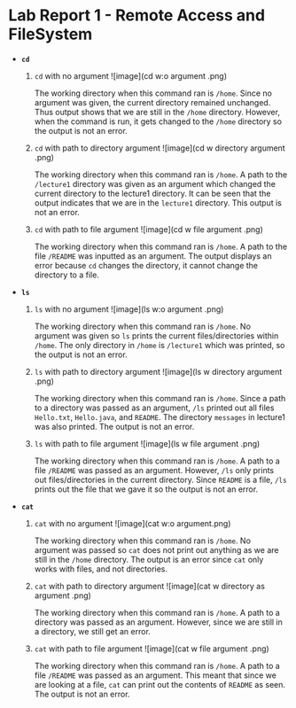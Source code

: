 # Lab Report 1 - Remote Access and FileSystem 

* **`cd`**
  1. `cd` with no argument
     ![image](cd w:o argument .png)

     The working directory when this command ran is `/home`. Since no argument was given, the current directory remained unchanged. Thus output shows that we are still in the `/home` directory. However, when the command is run, it gets changed to the `/home` directory so the output is not an error. 
  2. `cd` with path to directory argument
     ![image](cd w directory argument .png)

     The working directory when this command ran is `/home`. A path to the `/lecture1` directory was given as an argument which changed the current directory to the lecture1 directory. It can be seen that the output indicates that we are in the `lecture1` directory. This output is not an error. 
  3. `cd` with path to file argument
      ![image](cd w file argument .png)

     The working directory when this command ran is `/home`. A path to the file `/README` was inputted as an argument. The output displays an error because `cd` changes the directory, it cannot change the directory to a file. 
     
  
* **`ls`**
  1. `ls` with no argument
     ![image](ls w:o argument .png)
     
       The working directory when this command ran is `/home`. No argument was given so `ls` prints the current files/directories within `/home`. The only directory in `/home` is `/lecture1` which was printed, so the output is not an error. 
  2. `ls` with path to directory argument
     ![image](ls w directory argument .png)
     
       The working directory when this command ran is `/home`. Since a path to a directory was passed as an argument, `/ls` printed out all files `Hello.txt`, `Hello.java`, and `README`. The directory `messages` in lecture1 was also printed. The output is not an error. 
  3. `ls` with path to file argument
     ![image](ls w file argument .png)
     
       The working directory when this command ran is `/home`. A path to a file `/README` was passed as an argument. However, `/ls` only prints out files/directories in the current directory. Since `README` is a file, `/ls` prints out the file that we gave it so the output is not an error. 

  
* **`cat`**
  1. `cat` with no argument
     ![image](cat w:o argument.png)
     
       The working directory when this command ran is `/home`. No argument was passed so `cat` does not print out anything as we are still in the `/home` directory. The output is an error since `cat` only works with files, and not directories. 
  2. `cat` with path to directory argument
     ![image](cat w directory as argument .png)
     
       The working directory when this command ran is `/home`. A path to a directory was passed as an argument. However, since we are still in a directory, we still get an error.
  3. `cat` with path to file argument
     ![image](cat w file argument .png)
     
       The working directory when this command ran is `/home`. A path to a file `/README` was passed as an argument. This meant that since we are looking at a file, `cat` can print out the contents of `README` as seen. The output is not an error. 
     

